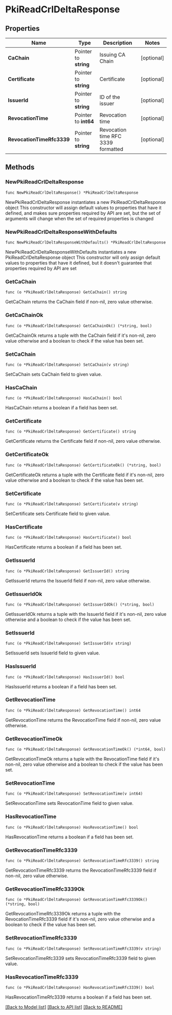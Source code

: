 # PkiReadCrlDeltaResponse


## Properties

Name | Type | Description | Notes
------------ | ------------- | ------------- | -------------
**CaChain** | Pointer to **string** | Issuing CA Chain | [optional] 
**Certificate** | Pointer to **string** | Certificate | [optional] 
**IssuerId** | Pointer to **string** | ID of the issuer | [optional] 
**RevocationTime** | Pointer to **int64** | Revocation time | [optional] 
**RevocationTimeRfc3339** | Pointer to **string** | Revocation time RFC 3339 formatted | [optional] 



## Methods


### NewPkiReadCrlDeltaResponse

`func NewPkiReadCrlDeltaResponse() *PkiReadCrlDeltaResponse`

NewPkiReadCrlDeltaResponse instantiates a new PkiReadCrlDeltaResponse object
This constructor will assign default values to properties that have it defined,
and makes sure properties required by API are set, but the set of arguments
will change when the set of required properties is changed

### NewPkiReadCrlDeltaResponseWithDefaults

`func NewPkiReadCrlDeltaResponseWithDefaults() *PkiReadCrlDeltaResponse`

NewPkiReadCrlDeltaResponseWithDefaults instantiates a new PkiReadCrlDeltaResponse object
This constructor will only assign default values to properties that have it defined,
but it doesn't guarantee that properties required by API are set


### GetCaChain

`func (o *PkiReadCrlDeltaResponse) GetCaChain() string`

GetCaChain returns the CaChain field if non-nil, zero value otherwise.

### GetCaChainOk

`func (o *PkiReadCrlDeltaResponse) GetCaChainOk() (*string, bool)`

GetCaChainOk returns a tuple with the CaChain field if it's non-nil, zero value otherwise
and a boolean to check if the value has been set.

### SetCaChain

`func (o *PkiReadCrlDeltaResponse) SetCaChain(v string)`

SetCaChain sets CaChain field to given value.


### HasCaChain

`func (o *PkiReadCrlDeltaResponse) HasCaChain() bool`

HasCaChain returns a boolean if a field has been set.




### GetCertificate

`func (o *PkiReadCrlDeltaResponse) GetCertificate() string`

GetCertificate returns the Certificate field if non-nil, zero value otherwise.

### GetCertificateOk

`func (o *PkiReadCrlDeltaResponse) GetCertificateOk() (*string, bool)`

GetCertificateOk returns a tuple with the Certificate field if it's non-nil, zero value otherwise
and a boolean to check if the value has been set.

### SetCertificate

`func (o *PkiReadCrlDeltaResponse) SetCertificate(v string)`

SetCertificate sets Certificate field to given value.


### HasCertificate

`func (o *PkiReadCrlDeltaResponse) HasCertificate() bool`

HasCertificate returns a boolean if a field has been set.




### GetIssuerId

`func (o *PkiReadCrlDeltaResponse) GetIssuerId() string`

GetIssuerId returns the IssuerId field if non-nil, zero value otherwise.

### GetIssuerIdOk

`func (o *PkiReadCrlDeltaResponse) GetIssuerIdOk() (*string, bool)`

GetIssuerIdOk returns a tuple with the IssuerId field if it's non-nil, zero value otherwise
and a boolean to check if the value has been set.

### SetIssuerId

`func (o *PkiReadCrlDeltaResponse) SetIssuerId(v string)`

SetIssuerId sets IssuerId field to given value.


### HasIssuerId

`func (o *PkiReadCrlDeltaResponse) HasIssuerId() bool`

HasIssuerId returns a boolean if a field has been set.




### GetRevocationTime

`func (o *PkiReadCrlDeltaResponse) GetRevocationTime() int64`

GetRevocationTime returns the RevocationTime field if non-nil, zero value otherwise.

### GetRevocationTimeOk

`func (o *PkiReadCrlDeltaResponse) GetRevocationTimeOk() (*int64, bool)`

GetRevocationTimeOk returns a tuple with the RevocationTime field if it's non-nil, zero value otherwise
and a boolean to check if the value has been set.

### SetRevocationTime

`func (o *PkiReadCrlDeltaResponse) SetRevocationTime(v int64)`

SetRevocationTime sets RevocationTime field to given value.


### HasRevocationTime

`func (o *PkiReadCrlDeltaResponse) HasRevocationTime() bool`

HasRevocationTime returns a boolean if a field has been set.




### GetRevocationTimeRfc3339

`func (o *PkiReadCrlDeltaResponse) GetRevocationTimeRfc3339() string`

GetRevocationTimeRfc3339 returns the RevocationTimeRfc3339 field if non-nil, zero value otherwise.

### GetRevocationTimeRfc3339Ok

`func (o *PkiReadCrlDeltaResponse) GetRevocationTimeRfc3339Ok() (*string, bool)`

GetRevocationTimeRfc3339Ok returns a tuple with the RevocationTimeRfc3339 field if it's non-nil, zero value otherwise
and a boolean to check if the value has been set.

### SetRevocationTimeRfc3339

`func (o *PkiReadCrlDeltaResponse) SetRevocationTimeRfc3339(v string)`

SetRevocationTimeRfc3339 sets RevocationTimeRfc3339 field to given value.


### HasRevocationTimeRfc3339

`func (o *PkiReadCrlDeltaResponse) HasRevocationTimeRfc3339() bool`

HasRevocationTimeRfc3339 returns a boolean if a field has been set.









[[Back to Model list]](../README.md#documentation-for-models) [[Back to API list]](../README.md#documentation-for-api-endpoints) [[Back to README]](../README.md)


